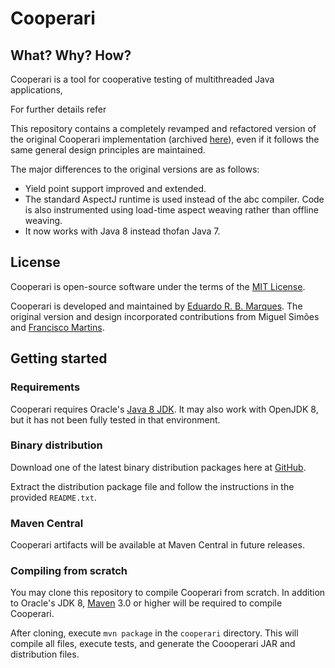
# Cooperari

## What? Why? How?

Cooperari is a tool for cooperative testing of multithreaded Java applications,

For further details refer 

This repository contains a completely revamped and refactored version of the original Cooperari implementation (archived [here](https://bitbucket.org/edrdo/cooperari/wiki/Home)), even if it follows the same general design principles are maintained. 

The major differences to the original versions are as follows:

* Yield point support improved and extended.
* The standard AspectJ runtime is used instead of the abc compiler.
Code is also instrumented using load-time aspect weaving rather than
offline weaving. 
* It now works with Java 8 instead thofan Java 7.

## License

Cooperari is open-source software under the terms of the [MIT License](LICENSE.txt). 

Cooperari is developed and maintained by [Eduardo R. B. Marques](http://www.dcc.fc.up.pt/~edrdo).  The original version and design incorporated contributions from Miguel Simões and [Francisco Martins](http://www.di.fc.ul.pt/~fmartins).

## Getting started

### Requirements

Cooperari requires Oracle's [Java 8 JDK](https://www.oracle.com/technetwork/java/javase/downloads/jdk8-downloads-2133151.html).
It may also work with OpenJDK 8, but it has not been fully tested in that
environment.

### Binary distribution 
Download one of the latest binary distribution packages here at [GitHub](link).

Extract the distribution package file and follow the instructions
in the provided `README.txt`.

### Maven Central

Cooperari artifacts will be available at Maven Central in future releases.

### Compiling from scratch

You may clone this repository to compile Cooperari from scratch. 
In addition to Oracle's JDK 8, [Maven](https://maven.apache.org) 3.0 or higher will be required to compile Cooperari.

After cloning, execute `mvn package` in the `cooperari` directory.
This will compile all files, execute tests, and generate the Coooperari JAR and distribution files.


